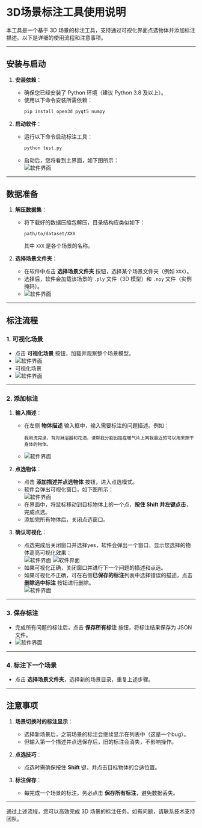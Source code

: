 # 3D场景标注工具使用说明

本工具是一个基于 3D 场景的标注工具，支持通过可视化界面点选物体并添加标注描述。以下是详细的使用流程和注意事项。

---

## **安装与启动**

1. **安装依赖**：
   - 确保您已经安装了 Python 环境（建议 Python 3.8 及以上）。
   - 使用以下命令安装所需依赖：
     ```bash
     pip install open3d pyqt5 numpy
     ```

2. **启动软件**：
   - 运行以下命令启动标注工具：
     ```bash
     python test.py
     ```
   - 启动后，您将看到主界面，如下图所示：  
     ![软件界面](https://github.com/liziwennba/data-annotation/raw/main/1.png)

---

## **数据准备**

1. **解压数据集**：
   - 将下载好的数据压缩包解压，目录结构应类似如下：
     ```
     path/to/dataset/XXX
     ```
     其中 `XXX` 是各个场景的名称。

2. **选择场景文件夹**：
   - 在软件中点击 **选择场景文件夹** 按钮，选择某个场景文件夹（例如 `XXX`）。
   - 选择后，软件会加载该场景的 `.ply` 文件（3D 模型）和 `.npy` 文件（实例掩码）。
   - ![软件界面](https://github.com/liziwennba/data-annotation/raw/main/2.png)

---

## **标注流程**

### **1. 可视化场景**
- 点击 **可视化场景** 按钮，加载并观察整个场景模型。  
- ![软件界面](https://github.com/liziwennba/data-annotation/raw/main/3.png)
- 可视化场景
- ![软件界面](https://github.com/liziwennba/data-annotation/raw/main/11.png)
---

### **2. 添加标注**
1. **输入描述**：
   - 在左侧 **物体描述** 输入框中，输入需要标注的问题描述。例如：
     ```
     我刚洗完澡，背对淋浴器和花洒，请帮我分割出挂在暖气片上离我最近的可以用来擦干身体的物体。
     ```
   - ![软件界面](https://github.com/liziwennba/data-annotation/raw/main/5.png)

2. **点选物体**：
   - 点击 **添加描述并点选物体** 按钮，进入点选模式。
   - 软件会弹出可视化窗口，如下图所示：  
     ![软件界面](https://github.com/liziwennba/data-annotation/raw/main/12.png)
   - 在界面中，将鼠标移动到目标物体上的一个点，**按住 Shift 并左键点击**，完成点选。
   - 添加完所有物体后，关闭点选窗口。

3. **确认可视化**：
   - 点选完成后关闭窗口并选择yes，软件会弹出一个窗口，显示您选择的物体高亮可视化效果：  
     ![软件界面](https://github.com/liziwennba/data-annotation/raw/main/7.png)
     ![软件界面](https://github.com/liziwennba/data-annotation/raw/main/13.png)
   - 如果可视化正确，关闭窗口并进行下一个问题的描述和点选。
   - 如果可视化不正确，可在右侧**已保存的标注**列表中选择错误的描述，点击 **删除选中标注** 按钮进行删除。  
     ![软件界面](https://github.com/liziwennba/data-annotation/raw/main/9.png)

---

### **3. 保存标注**
- 完成所有问题的标注后，点击 **保存所有标注** 按钮，将标注结果保存为 JSON 文件。
- ![软件界面](https://github.com/liziwennba/data-annotation/raw/main/10.png)

---

### **4. 标注下一个场景**
- 点击 **选择场景文件夹**，选择新的场景目录，重复上述步骤。

---

## **注意事项**
1. **场景切换时的标注显示**：
   - 选择新场景后，之前场景的标注会继续显示在列表中（这是一个bug）。
   - 但输入第一个描述并点选保存后，旧的标注会消失，不影响操作。

2. **点选技巧**：
   - 点选时需确保按住 **Shift** 键，并点击目标物体的合适位置。

3. **标注保存**：
   - 每完成一个场景的标注，务必点击 **保存所有标注**，避免数据丢失。

---

通过上述流程，您可以高效完成 3D 场景的标注任务。如有问题，请联系技术支持团队。
